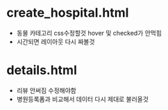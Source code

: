 # create_hospital.html

- 동물 카테고리 css수정할것 hover 및 checked가 안먹힘
- 시간되면 레이아웃 다시 짜볼것

# details.html
- 리뷰 안써짐 수정해야함
- 병원등록폼과 비교해서 데이터 다시 제대로 불러올것